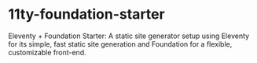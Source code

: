# 11ty-foundation-starter
 Eleventy + Foundation Starter: A static site generator setup using Eleventy for its simple, fast static site generation and Foundation for a flexible, customizable front-end.
